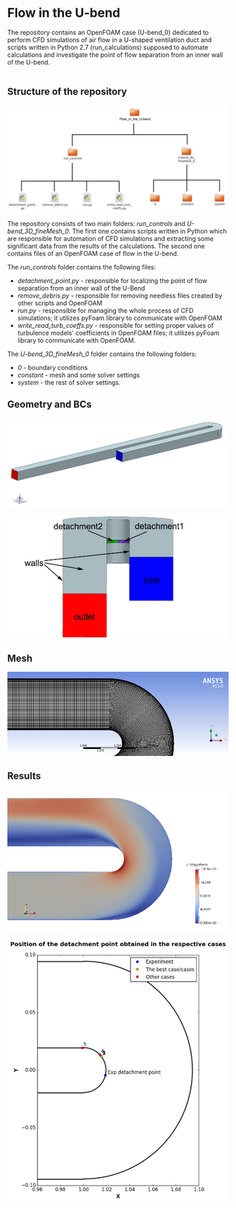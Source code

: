 # Flow in the U-bend
The repository contains an OpenFOAM case (U-bend_0) dedicated to perform CFD simulations of air flow in a U-shaped ventilation duct and scripts written in Python 2.7 (run_calculations) supposed to automate calculations and investigate the point of flow separation from an inner wall of the U-bend.
<br><br>

## Structure of the repository
![Figure 1](https://github.com/MyProjectsMK/Flow_in_the_U-bend/blob/master/README_pictures/case_structure.jpg)

The repository consists of two main folders: *run_controls* and *U-bend_3D_fineMesh_0*. The first one contains scripts written in Python which are responsible for automation of CFD simulations and extracting some significant data from the results of the calculations. The second one contains files of an OpenFOAM case of flow in the U-bend.

The *run_controls* folder contains the following files:
* *detachment_point.py* - responsible for localizing the point of flow separation from an inner wall of the U-Bend
* *remove_debris.py* - responsible for removing needless files created by other scripts and OpenFOAM
* *run.py* - responsible for managing the whole process of CFD simulations; it utilizes pyFoam library to communicate with OpenFOAM
* *write_read_turb_coeffs.py* - responsible for setting proper values of turbulence models' coefficients in OpenFOAM files; it utilizes pyFoam library to communicate with OpenFOAM.

The *U-bend_3D_fineMesh_0* folder contains the following folders:
* *0* - boundary conditions
* *constant* - mesh and some solver settings
* *system* - the rest of solver settings.

## Geometry and BCs
![Figure 2](https://github.com/MyProjectsMK/Flow_in_the_U-bend/blob/master/README_pictures/3D_model.jpg)

![Figure 3](https://github.com/MyProjectsMK/Flow_in_the_U-bend/blob/master/README_pictures/3D_model_BCs.jpg)

## Mesh
![Figure 4](https://github.com/MyProjectsMK/Flow_in_the_U-bend/blob/master/README_pictures/mesh.png)

## Results
![Figure 5](https://github.com/MyProjectsMK/Flow_in_the_U-bend/blob/master/README_pictures/results_velocity.png)

![Figure 6](https://github.com/MyProjectsMK/Flow_in_the_U-bend/blob/master/README_pictures/detachment_point_position.png)
